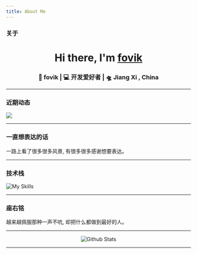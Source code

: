 ```yaml
---
title: About Me
---
```


### 关于

<div align="center">
   <h1>Hi there, I'm <a href="#">fovik</a> </h1>
</div>

<div align="center">
  <h3>🙎 fovik | 💻 开发爱好者 | 🛸 Jiang Xi , China </h3>
</div>

---

### 近期动态

![](https://github-readme-activity-graph.vercel.app/graph?username=Ntostudy&theme=github)


---

### 一直想表达的话

一路上看了很多很多风景, 有很多很多感谢想要表达。

---

### 技术栈

![My Skills](https://skillicons.dev/icons?i=js,vue,react,next,nodejs,java,mysql,redis,docker,git,github)

---

### 座右铭

越来越佩服那种一声不吭, 却把什么都做到最好的人。

---

<p align="center">
  <img src="https://raw.githubusercontent.com/mayhemantt/mayhemantt/Update/svg/Bottom.svg" alt="Github Stats" />
</p>

---
